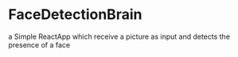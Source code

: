 # FaceDetectionBrain
a Simple ReactApp which receive a picture as input and detects the presence of a face 

